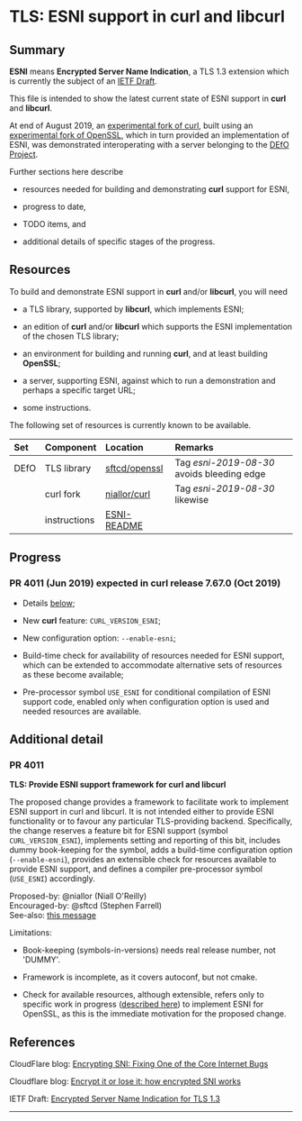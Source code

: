 # TLS: ESNI support in curl and libcurl

## Summary

**ESNI** means **Encrypted Server Name Indication**, a TLS 1.3
extension which is currently the subject of an
[IETF Draft][TLSESNI].

This file is intended to show the latest current state of ESNI support
in **curl** and **libcurl**.

At end of August 2019, an [experimental fork of curl][NIALLORCURL],
built using an [experimental fork of OpenSSL][SFTCDOPENSSL], which in
turn provided an implementation of ESNI, was demonstrated
interoperating with a server belonging to the [DEfO
Project][DEFOPROJ].

Further sections here describe

-   resources needed for building and demonstrating **curl** support
    for ESNI,

-   progress to date,

-   TODO items, and

-   additional details of specific stages of the progress.

## Resources

To build and demonstrate ESNI support in **curl** and/or **libcurl**,
you will need

-   a TLS library, supported by **libcurl**, which implements ESNI;

-   an edition of **curl** and/or **libcurl** which supports the ESNI
    implementation of the chosen TLS library;

-   an environment for building and running **curl**, and at least
    building **OpenSSL**;

-   a server, supporting ESNI, against which to run a demonstration
    and perhaps a specific target URL;

-   some instructions.

The following set of resources is currently known to be available.

| Set  | Component    | Location                      | Remarks                                    |
|:-----|:-------------|:------------------------------|:-------------------------------------------|
| DEfO | TLS library  | [sftcd/openssl][SFTCDOPENSSL]     | Tag *esni-2019-08-30* avoids bleeding edge |
|      | curl fork    | [niallor/curl][NIALLORCURL]       | Tag *esni-2019-08-30* likewise             |
|      | instructions | [ESNI-README][NIALLORREADME]      |                                            |

## Progress

### PR 4011 (Jun 2019) expected in curl release 7.67.0 (Oct 2019)

-   Details [below](#pr4011);

-   New **curl** feature: `CURL_VERSION_ESNI`;

-   New configuration option: `--enable-esni`;

-   Build-time check for availability of resources needed for ESNI
    support, which can be extended to accommodate alternative sets of
    resources as these become available;

-   Pre-processor symbol `USE_ESNI` for conditional compilation of
    ESNI support code, enabled only when configuration option is used
    and needed resources are available.

## Additional detail

### PR 4011

**TLS: Provide ESNI support framework for curl and libcurl**

The proposed change provides a framework to facilitate work to
implement ESNI support in curl and libcurl. It is not intended
either to provide ESNI functionality or to favour any particular
TLS-providing backend. Specifically, the change reserves a
feature bit for ESNI support (symbol `CURL_VERSION_ESNI`),
implements setting and reporting of this bit, includes dummy
book-keeping for the symbol, adds a build-time configuration
option (`--enable-esni`), provides an extensible check for
resources available to provide ESNI support, and defines a
compiler pre-processor symbol (`USE_ESNI`) accordingly.

Proposed-by: @niallor (Niall O'Reilly)\
Encouraged-by: @sftcd (Stephen Farrell)\
See-also: [this message](https://curl.haxx.se/mail/lib-2019-05/0108.html)

Limitations:
-   Book-keeping (symbols-in-versions) needs real release number, not 'DUMMY'.

-   Framework is incomplete, as it covers autoconf, but not cmake.

-   Check for available resources, although extensible, refers only to
    specific work in progress ([described
    here](https://github.com/sftcd/openssl/tree/master/esnistuff)) to
    implement ESNI for OpenSSL, as this is the immediate motivation
    for the proposed change.


## References

CloudFlare blog: [Encrypting SNI: Fixing One of the Core Internet Bugs][COREBUG]

Cloudflare blog: [Encrypt it or lose it: how encrypted SNI works][ESNIWORKS]

IETF Draft: [Encrypted Server Name Indication for TLS 1.3][TLSESNI]

---

[TLSESNI]:		https://datatracker.ietf.org/doc/draft-ietf-tls-esni/
[ESNIWORKS]:	https://blog.cloudflare.com/encrypted-sni/
[COREBUG]:		https://blog.cloudflare.com/esni/
[DEFOPROJ]:		https://defo.ie/
[SFTCDOPENSSL]: https://github.com/sftcd/openssl/
[NIALLORCURL]:	https://github.com/niallor/curl/
[NIALLORREADME]: https://github.com/niallor/curl/blob/master/ESNI-README.md
